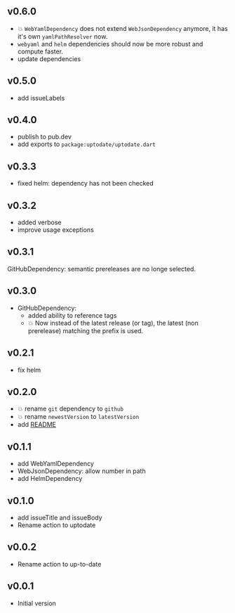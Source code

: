 ## v0.6.0

- 💥 `WebYamlDependency` does not extend `WebJsonDependency` anymore, it has it's own `yamlPathResolver` now.
- `webyaml` and `helm` dependencies should now be more robust and compute faster.
- update dependencies

## v0.5.0

- add issueLabels

## v0.4.0

- publish to pub.dev
- add exports to `package:uptodate/uptodate.dart`

## v0.3.3

- fixed helm: dependency has not been checked

## v0.3.2

- added verbose
- improve usage exceptions

## v0.3.1

GitHubDependency: semantic prereleases are no longe selected.

## v0.3.0

- GitHubDependency:
  - added ability to reference tags
  - :boom: Now instead of the latest release (or tag), the latest (non prerelease) matching the prefix is used.

## v0.2.1

- fix helm

## v0.2.0

- :boom: rename `git` dependency to `github`
- :boom: rename `newestVersion` to `latestVersion`
- add [README](README.md)

## v0.1.1

- add WebYamlDependency
- WebJsonDependency: allow number in path
- add HelmDependency

## v0.1.0

- add issueTitle and issueBody
- Rename action to uptodate

## v0.0.2

- Rename action to up-to-date

## v0.0.1

- Initial version
